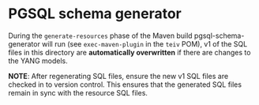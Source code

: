 <!--
  ============LICENSE_START=======================================================
  Copyright (C) 2024 Ericsson
  Modifications Copyright (C) 2025 OpenInfra Foundation Europe
  ================================================================================
  Licensed under the Apache License, Version 2.0 (the "License");
  you may not use this file except in compliance with the License.
  You may obtain a copy of the License at

        http://www.apache.org/licenses/LICENSE-2.0

  Unless required by applicable law or agreed to in writing, software
  distributed under the License is distributed on an "AS IS" BASIS,
  WITHOUT WARRANTIES OR CONDITIONS OF ANY KIND, either express or implied.
  See the License for the specific language governing permissions and
  limitations under the License.

  SPDX-License-Identifier: Apache-2.0
  ============LICENSE_END=========================================================
-->

# PGSQL schema generator
During the `generate-resources` phase of the Maven build pgsql-schema-generator will run (see `exec-maven-plugin` in the
`teiv` POM), v1 of the SQL files in this directory are **automatically overwritten** if there are changes to the YANG
models.

**NOTE**: After regenerating SQL files, ensure the new v1 SQL files are checked in to version control. This ensures
that the generated SQL files remain in sync with the resource SQL files.
